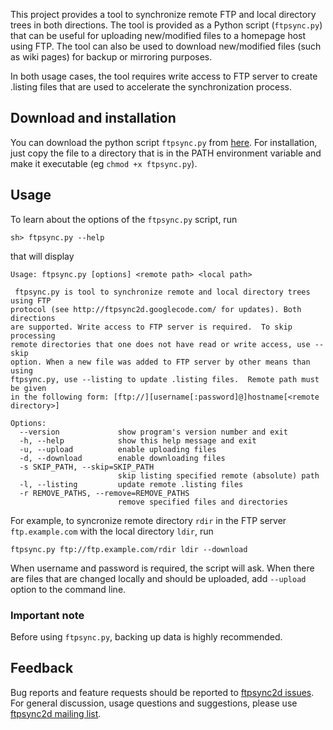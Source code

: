 This project provides a tool to synchronize remote FTP and local directory trees in both directions. The tool is provided as a Python script (`ftpsync.py`) that can be useful for uploading new/modified files to a homepage host using FTP. The tool can also be used to download new/modified files (such as wiki pages) for backup or mirroring purposes.

In both usage cases, the tool requires write access to FTP server to
create .listing files that are used to accelerate the synchronization process.

## Download and installation ##

You can download the python script `ftpsync.py` from [here](https://ftpsync2d.googlecode.com/svn/trunk/ftpsync.py). For installation, just copy the file to a directory that is in the PATH environment variable and make it executable (eg `chmod +x ftpsync.py`).

## Usage ##

To learn about the options of the `ftpsync.py` script, run
```
sh> ftpsync.py --help
```
that will display
```
Usage: ftpsync.py [options] <remote path> <local path>

 ftpsync.py is tool to synchronize remote and local directory trees using FTP
protocol (see http://ftpsync2d.googlecode.com/ for updates). Both directions
are supported. Write access to FTP server is required.  To skip processing
remote directories that one does not have read or write access, use --skip
option. When a new file was added to FTP server by other means than using
ftpsync.py, use --listing to update .listing files.  Remote path must be given
in the following form: [ftp://][username[:password]@]hostname[<remote
directory>]

Options:
  --version             show program's version number and exit
  -h, --help            show this help message and exit
  -u, --upload          enable uploading files
  -d, --download        enable downloading files
  -s SKIP_PATH, --skip=SKIP_PATH
                        skip listing specified remote (absolute) path
  -l, --listing         update remote .listing files
  -r REMOVE_PATHS, --remove=REMOVE_PATHS
                        remove specified files and directories
```

For example, to syncronize remote directory `rdir` in the FTP server `ftp.example.com` with the local directory `ldir`, run
```
ftpsync.py ftp://ftp.example.com/rdir ldir --download
```
When username and password is required, the script will ask.
When there are files that are changed locally and should be uploaded, add
`--upload` option to the command line.

### Important note ###

Before using `ftpsync.py`, backing up data is highly recommended.

## Feedback ##

Bug reports and feature requests should be reported to [ftpsync2d issues](http://code.google.com/p/ftpsync2d/issues/).
For general discussion, usage questions and suggestions, please use [ftpsync2d mailing list](http://groups.google.com/group/ftpsync2d).